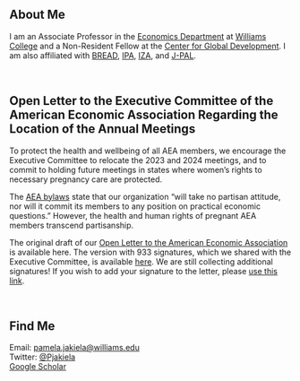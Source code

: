 ## About Me

I am an Associate Professor in the [Economics Department](https://econ.williams.edu/) at [Williams College](https://www.williams.edu/) and a Non-Resident Fellow at the [Center for Global Development](https://www.cgdev.org/).  I am also affiliated with [BREAD](http://ibread.org/bread/), [IPA](http://www.poverty-action.org/), [IZA](https://www.iza.org/person/7796/pamela-jakiela), and [J-PAL](https://www.povertyactionlab.org/person/jakiela).

<br>

## Open Letter to the Executive Committee of the American Economic Association Regarding the Location of the Annual Meetings

To protect the health and wellbeing of all AEA members, we encourage the Executive Committee to relocate the 2023 and 2024 meetings, and to commit to holding future meetings in states where women’s rights to necessary pregnancy care are protected. 

The [AEA bylaws](https://www.aeaweb.org/about-aea/bylaws) state that our organization “will take no partisan attitude, nor will it commit its members to any position on practical economic questions.” However, the health and human rights of pregnant AEA members transcend partisanship.   

The original draft of our [Open Letter to the American Economic Association](AEA-open-letter-women-2022-06-24.pdf) is available here.  The version with 933 signatures, which we shared with the Executive Committee, is available [here](AEA-open-letter-022-06-27.pdf).  We are still collecting additional signatures!  If you wish to add your signature to the letter, please [use this link](https://docs.google.com/forms/d/e/1FAIpQLScfX7MchpfLfUYGMDPAAJb4tSNOY67uXPO493AHlPYD4UDJdQ/viewform?usp=sf_link).

<br>

## Find Me
Email: [pamela.jakiela@williams.edu](mailto:pamela.jakiela@williams.edu)  
Twitter:  [@Pjakiela](https://twitter.com/pjakiela?lang=en)  
<a href="https://scholar.google.com/citations?user=SPkk2P8AAAAJ">Google Scholar</a>


